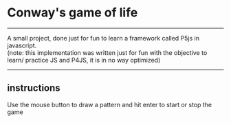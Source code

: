 # Conway's game of life

___

A small project, done just for fun to learn a framework called P5js in javascript.<br>
(note: this implementation was written just for fun with the objective to learn/ practice JS and P4JS, it is in no way optimized)

___

## instructions

Use the mouse button to draw a pattern and hit enter to start or stop the game
